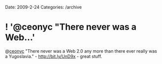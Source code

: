 Date: 2009-2-24
Categories: /archive

# ! '@ceonyc "There never was a Web...'

@<a href="http://twitter.com/ceonyc">ceonyc</a> "There never was a Web 2.0 any more than there ever really was a Yugoslavia." - <a href="http://bit.ly/UnD9x" rel="nofollow">http://bit.ly/UnD9x</a> - great stuff.
